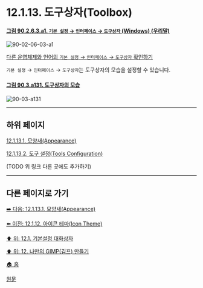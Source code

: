 # 12.1.13. 도구상자(Toolbox)

<a id="90-02-06-03-a1"></a>

#### [그림 90.2.6.3.a1. `기본 설정` → `인터페이스` → `도구상자` (Windows) (우리말)](./90-02-06-03-toolbox.md#90-02-06-03-a1)
![90-02-06-03-a1](https://github.com/wonder13662/gimp/assets/15767104/4d7736a6-effe-4d8e-bfb2-77fb21bf9b09)

[다른 운영체제와 언어의 `기본 설정` → `인터페이스` → `도구상자` 확인하기](./90-02-06-03-toolbox.md#90-02-06-03-a2)

`기본 설정` → `인터페이스` → `도구상자`는 도구상자의 모습을 설정할 수 있습니다. 

<a id="90-03-a131"></a>

#### [그림 90.3.a131. 도구상자의 모습](./90-03-00-toolbox.md#90-03-a131)
![90-03-a131](https://github.com/wonder13662/gimp/assets/15767104/c38380c7-a72b-42cd-9848-78f431c329f5)

***

## 하위 페이지

[12.1.13.1. 모양새(Appearance)](./12-01-13-01-appearance.md)

[12.1.13.2. 도구 설정(Tools Configuration)](./12-01-13-02-tools_configuration.md)

(TODO 위 링크 다른 곳에도 추가하기)

***

## 다른 페이지로 가기

[➡️ 다음: 12.1.13.1. 모양새(Appearance)](./12-01-13-01-appearance.md)

[⬅️ 이전: 12.1.12. 아이콘 테마(Icon Theme)](./12-01-12-icon-theme.md)

[⬆️ 위: 12.1. 기본설정 대화상자](./12-01-00-preference-dialog.md)

[⬆️ 위: 12. 나만의 GIMP(김프) 만들기](./12-00-enrich-my-gimp.md)

[🏠 홈](./00-home.md)

[원문](https://docs.gimp.org/2.10/ko/gimp-pimping.html#gimp-prefs-icon-theme)
